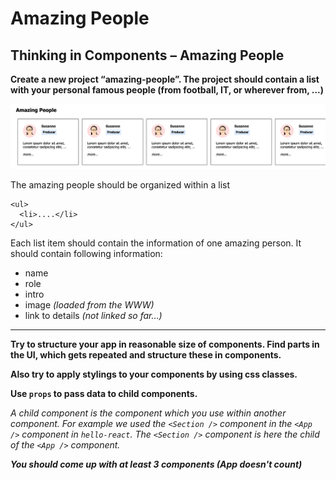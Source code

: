 # Amazing People


## Thinking in Components – Amazing People

**Create a new project “amazing-people”. The project should contain a list with your personal famous people (from football, IT, or wherever from, ...)**

![Amazing People Screenshot](./amazing-people.png)


The amazing people should be organized within a list
```
<ul>
  <li>....</li>
</ul>
```

Each list item should contain the information of one amazing person.
It should contain following information:

- name
- role
- intro
- image *(loaded from the WWW)*
- link to details *(not linked so far…)*

---

**Try to structure your app in reasonable size of components.
Find parts in the UI, which gets repeated and structure these in components.**

**Also try to apply stylings to your components by using css classes.**

**Use `props` to pass data to child components.**

*A child component is the component which you use within another component. For example we used the `<Section />` component in the `<App />` component in `hello-react`. The `<Section />` component is here the child of the `<App />` component.*


***You should come up with at least 3 components (App doesn't count)***

